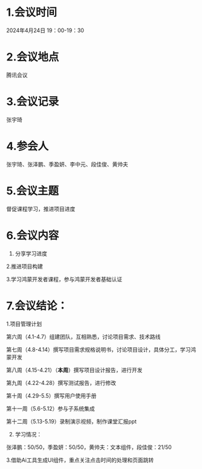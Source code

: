 # 1.会议时间
2024年4月24日  19：00-19：30

# 2.会议地点
腾讯会议

# 3.会议记录
张宇琦

# 4.参会人
张宇琦、张泽鹏、季盈妍、李中元、段佳俊、黄帅夫

# 5.会议主题
督促课程学习，推进项目进度

# 6.会议内容
1.	分享学习进度

2.推进项目构建

3.学习鸿蒙开发者课程，参与鸿蒙开发者基础认证

# 7.会议结论：
1.项目管理计划

第六周（4.1-4.7）组建团队，互相熟悉，讨论项目需求、技术路线

第七周（4.8-4.14）撰写项目需求规格说明书，讨论项目设计，具体分工，学习鸿蒙开发

第八周（4.15-4.21）（**本周**）撰写项目设计报告，进行开发

第九周（4.22-4.28）撰写测试报告，进行修改

第十周（4.29-5.5）撰写用户使用手册

第十一周（5.6-5.12）参与子系统集成

第十二周（5.13-5.19）录制演示视频，制作课堂汇报ppt

2.	学习情况：

张泽鹏：50/50，季盈妍：50/50，黄帅夫：文本组件，段佳俊：21/50

3.借助Ai工具生成UI组件，重点关注点击时间的处理和页面跳转
